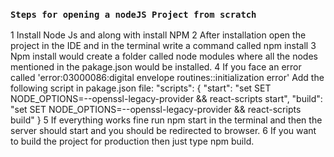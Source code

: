 ### `Steps for opening a nodeJS Project from scratch`

1 Install Node Js and along with install NPM
2 After installation open the project in the IDE and in the terminal write a command called npm install
3 Npm install would create a folder called node modules where all the nodes mentioned in the pakage.json would be installed.
4 If you face an error called  'error:03000086:digital envelope routines::initialization error'
Add the following script in pakage.json file: 
"scripts": {
    "start": "set SET NODE_OPTIONS=--openssl-legacy-provider && react-scripts start",
    "build": "set SET NODE_OPTIONS=--openssl-legacy-provider && react-scripts build"
}
5 If everything works fine run npm start in the terminal and then the server should start and you should be redirected to browser. 
6 If you want to build the project for production then just type npm build. 
